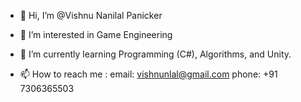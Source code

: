 - 👋 Hi, I’m @Vishnu Nanilal Panicker
- 👀 I’m interested in Game Engineering
- 🌱 I’m currently learning Programming (C#), Algorithms, and Unity. 

- 📫 How to reach me : email: vishnunlal@gmail.com
                        phone: +91 7306365503

<!---
VishnuNanilal/VishnuNanilal is a ✨ special ✨ repository because its `README.md` (this file) appears on your GitHub profile.
You can click the Preview link to take a look at your changes.
--->
